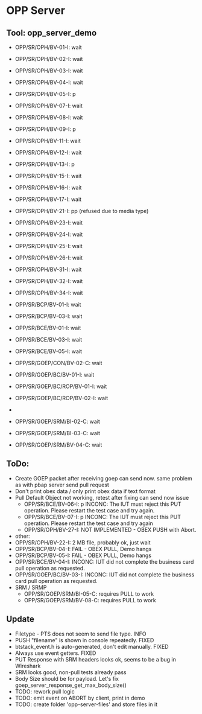 # OPP Server

## Tool: opp_server_demo
- OPP/SR/OPH/BV-01-I: wait
- OPP/SR/OPH/BV-02-I: wait
- OPP/SR/OPH/BV-03-I: wait
- OPP/SR/OPH/BV-04-I: wait 
- OPP/SR/OPH/BV-05-I: p
- OPP/SR/OPH/BV-07-I: wait
- OPP/SR/OPH/BV-08-I: wait 
- OPP/SR/OPH/BV-09-I: p
- OPP/SR/OPH/BV-11-I: wait
- OPP/SR/OPH/BV-12-I: wait 
- OPP/SR/OPH/BV-13-I: p
- OPP/SR/OPH/BV-15-I: wait
- OPP/SR/OPH/BV-16-I: wait
- OPP/SR/OPH/BV-17-I: wait
- OPP/SR/OPH/BV-21-I: pp (refused due to media type)
- OPP/SR/OPH/BV-23-I: wait
- OPP/SR/OPH/BV-24-I: wait
- OPP/SR/OPH/BV-25-I: wait
- OPP/SR/OPH/BV-26-I: wait
- OPP/SR/OPH/BV-31-I: wait
- OPP/SR/OPH/BV-32-I: wait
- OPP/SR/OPH/BV-34-I: wait 

- OPP/SR/BCP/BV-01-I: wait

- OPP/SR/BCP/BV-03-I: wait

- OPP/SR/BCE/BV-01-I: wait
- OPP/SR/BCE/BV-03-I: wait
- OPP/SR/BCE/BV-05-I: wait

- OPP/SR/GOEP/CON/BV-02-C: wait

- OPP/SR/GOEP/BC/BV-01-I: wait

- OPP/SR/GOEP/BC/ROP/BV-01-I: wait
- OPP/SR/GOEP/BC/ROP/BV-02-I: wait
- 
- OPP/SR/GOEP/SRM/BI-02-C: wait
- OPP/SR/GOEP/SRM/BI-03-C: wait
- OPP/SR/GOEP/SRM/BV-04-C: wait

## ToDo:
- Create GOEP packet after receiving goep can send now. same problem as with pbap server send pull request
- Don't print obex data / only print obex data if text format 
- Pull Default Object not working, retest after fixing can send now issue
  - OPP/SR/BCE/BV-06-I: p INCONC: The IUT must reject this PUT operation.  Please restart the test case and try again.
  - OPP/SR/BCE/BV-07-I: p INCONC: The IUT must reject this PUT operation.  Please restart the test case and try again
  - OPP/SR/OPH/BV-27-I: NOT IMPLEMENTED - OBEX PUSH with Abort.
- other:
- OPP/SR/OPH/BV-22-I: 2 MB file, probably ok, just wait
- OPP/SR/BCP/BV-04-I: FAIL - OBEX PULL, Demo hangs
- OPP/SR/BCP/BV-05-I: FAIL - OBEX PULL, Demo hangs
- OPP/SR/BCE/BV-04-I: INCONC: IUT did not complete the business card pull operation as requested.
- OPP/SR/GOEP/BC/BV-03-I: INCONC: IUT did not complete the business card pull operation as requested.
- SRM / SRMP
  - OPP/SR/GOEP/SRM/BI-05-C: requires PULL to work
  - OPP/SR/GOEP/SRM/BV-08-C: requires PULL to work

## Update
- Filetype - PTS does not seem to send file type. INFO
- PUSH "filename" is shown in console repeatedly. FIXED
- btstack_event.h is auto-generated, don't edit manually. FIXED
- Always use event getters. FIXED
- PUT Response with SRM headers looks ok, seems to be a bug in Wireshark
- SRM looks good, non-pull tests already pass
- Body Size should be for payload. Let's fix goep_server_response_get_max_body_size()
- TODO: rework pull logic
- TODO: emit event on ABORT by client, print in demo
- TODO: create folder 'opp-server-files' and store files in it
